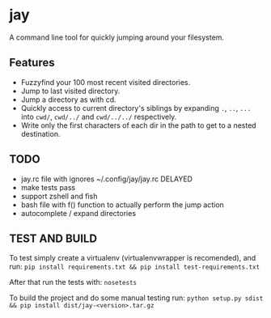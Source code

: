 jay
===

A command line tool for quickly jumping around your filesystem. 

## Features
* Fuzzyfind your 100 most recent visited directories. 
* Jump to last visited directory.
* Jump a directory as with cd.
* Quickly access to current directory's siblings by expanding `.`, `..`, `...` 
  into `cwd/`, `cwd/../` and `cwd/../../` respectively.
* Write only the first characters of each dir in the path to get to a 
  nested destination.


## TODO
* jay.rc file with ignores ~/.config/jay/jay.rc DELAYED
* make tests pass
* support zshell and fish
* bash file with f() function to actually perform the jump action
* autocomplete / expand directories


## TEST AND BUILD
To test simply create a virtualenv (virtualenvwrapper is recomended), and run:
`pip install requirements.txt && pip install test-requirements.txt`


After that run the tests with:
`nosetests`


To build the project and do some manual testing run:
`python setup.py sdist && pip install dist/jay-<version>.tar.gz`
